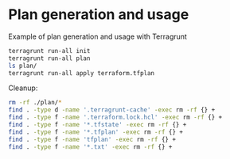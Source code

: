 # Plan generation and usage

Example of plan generation and usage with Terragrunt
```bash
terragrunt run-all init
terragrunt run-all plan
ls plan/
terragrunt run-all apply terraform.tfplan
```

Cleanup:
```bash
rm -rf ./plan/*
find . -type d -name '.terragrunt-cache' -exec rm -rf {} +
find . -type f -name '.terraform.lock.hcl' -exec rm -rf {} +
find . -type f -name '*.tfstate' -exec rm -rf {} +
find . -type f -name '*.tfplan' -exec rm -rf {} +
find . -type f -name 'tfplan' -exec rm -rf {} +
find . -type f -name '*.txt' -exec rm -rf {} +
```